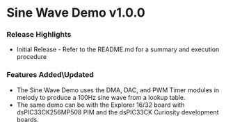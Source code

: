 # Sine Wave Demo v1.0.0
### Release Highlights
- Initial Release - Refer to the README.md for a summary and execution procedure

### Features Added\Updated

- The Sine Wave Demo uses the DMA, DAC, and PWM Timer modules in melody to produce a 100Hz sine wave from a lookup table.
- The same demo can be with the Explorer 16/32 board with dsPIC33CK256MP508 PIM and the dsPIC33CK Curiosity development boards.

